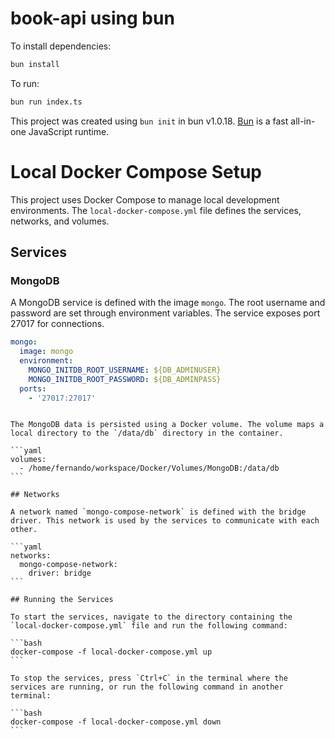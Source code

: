 # book-api using bun

To install dependencies:

```bash
bun install
```

To run:

```bash
bun run index.ts
```

This project was created using `bun init` in bun v1.0.18. [Bun](https://bun.sh) is a fast all-in-one JavaScript runtime.

# Local Docker Compose Setup

This project uses Docker Compose to manage local development environments. The `local-docker-compose.yml` file defines the services, networks, and volumes.

## Services

### MongoDB

A MongoDB service is defined with the image `mongo`. The root username and password are set through environment variables. The service exposes port 27017 for connections.

```yaml
mongo:
  image: mongo
  environment:
    MONGO_INITDB_ROOT_USERNAME: ${DB_ADMINUSER}
    MONGO_INITDB_ROOT_PASSWORD: ${DB_ADMINPASS}
  ports:
    - '27017:27017'
```

````

The MongoDB data is persisted using a Docker volume. The volume maps a local directory to the `/data/db` directory in the container.

```yaml
volumes:
  - /home/fernando/workspace/Docker/Volumes/MongoDB:/data/db
```

## Networks

A network named `mongo-compose-network` is defined with the bridge driver. This network is used by the services to communicate with each other.

```yaml
networks:
  mongo-compose-network:
    driver: bridge
```

## Running the Services

To start the services, navigate to the directory containing the `local-docker-compose.yml` file and run the following command:

```bash
docker-compose -f local-docker-compose.yml up
```

To stop the services, press `Ctrl+C` in the terminal where the services are running, or run the following command in another terminal:

```bash
docker-compose -f local-docker-compose.yml down
```
````
